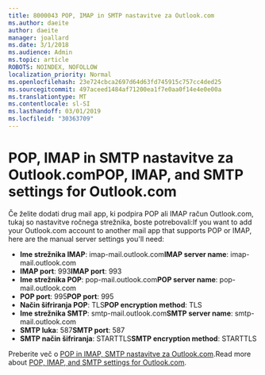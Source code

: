 ```yaml
---
title: 8000043 POP, IMAP in SMTP nastavitve za Outlook.com
ms.author: daeite
author: daeite
manager: joallard
ms.date: 3/1/2018
ms.audience: Admin
ms.topic: article
ROBOTS: NOINDEX, NOFOLLOW
localization_priority: Normal
ms.openlocfilehash: 23e724cbca2697d64d63fd745915c757cc4ded25
ms.sourcegitcommit: 497aceed1484af71200ea1f7e0aa0f14e4e0e00a
ms.translationtype: MT
ms.contentlocale: sl-SI
ms.lasthandoff: 03/01/2019
ms.locfileid: "30363709"
---
```

# <a name="pop-imap-and-smtp-settings-for-outlookcom"></a><span data-ttu-id="b0e3a-102">POP, IMAP in SMTP nastavitve za Outlook.com</span><span class="sxs-lookup"><span data-stu-id="b0e3a-102">POP, IMAP, and SMTP settings for Outlook.com</span></span>

<span data-ttu-id="b0e3a-103">Če želite dodati drug mail app, ki podpira POP ali IMAP račun Outlook.com, tukaj so nastavitve ročnega strežnika, boste potrebovali:</span><span class="sxs-lookup"><span data-stu-id="b0e3a-103">If you want to add your Outlook.com account to another mail app that supports POP or IMAP, here are the manual server settings you'll need:</span></span>

- <span data-ttu-id="b0e3a-104">**Ime strežnika IMAP**: imap-mail.outlook.com</span><span class="sxs-lookup"><span data-stu-id="b0e3a-104">**IMAP server name**: imap-mail.outlook.com</span></span>
- <span data-ttu-id="b0e3a-105">**IMAP port**: 993</span><span class="sxs-lookup"><span data-stu-id="b0e3a-105">**IMAP port**: 993</span></span>
- <span data-ttu-id="b0e3a-106">**Ime strežnika POP**: pop-mail.outlook.com</span><span class="sxs-lookup"><span data-stu-id="b0e3a-106">**POP server name**: pop-mail.outlook.com</span></span>
- <span data-ttu-id="b0e3a-107">**POP port**: 995</span><span class="sxs-lookup"><span data-stu-id="b0e3a-107">**POP port**: 995</span></span>
- <span data-ttu-id="b0e3a-108">**Način šifriranja POP**: TLS</span><span class="sxs-lookup"><span data-stu-id="b0e3a-108">**POP encryption method**: TLS</span></span>
- <span data-ttu-id="b0e3a-109">**Ime strežnika SMTP**: smtp-mail.outlook.com</span><span class="sxs-lookup"><span data-stu-id="b0e3a-109">**SMTP server name**: smtp-mail.outlook.com</span></span>
- <span data-ttu-id="b0e3a-110">**SMTP luka**: 587</span><span class="sxs-lookup"><span data-stu-id="b0e3a-110">**SMTP port**: 587</span></span>
- <span data-ttu-id="b0e3a-111">**SMTP način šifriranja**: STARTTLS</span><span class="sxs-lookup"><span data-stu-id="b0e3a-111">**SMTP encryption method**: STARTTLS</span></span>

<span data-ttu-id="b0e3a-112">Preberite več o [POP in IMAP, SMTP nastavitve za Outlook.com](https://go.microsoft.com/fwlink/p/?linkid=2001402&clcid=0x409).</span><span class="sxs-lookup"><span data-stu-id="b0e3a-112">Read more about [POP, IMAP, and SMTP settings for Outlook.com](https://go.microsoft.com/fwlink/p/?linkid=2001402&clcid=0x409).</span></span>